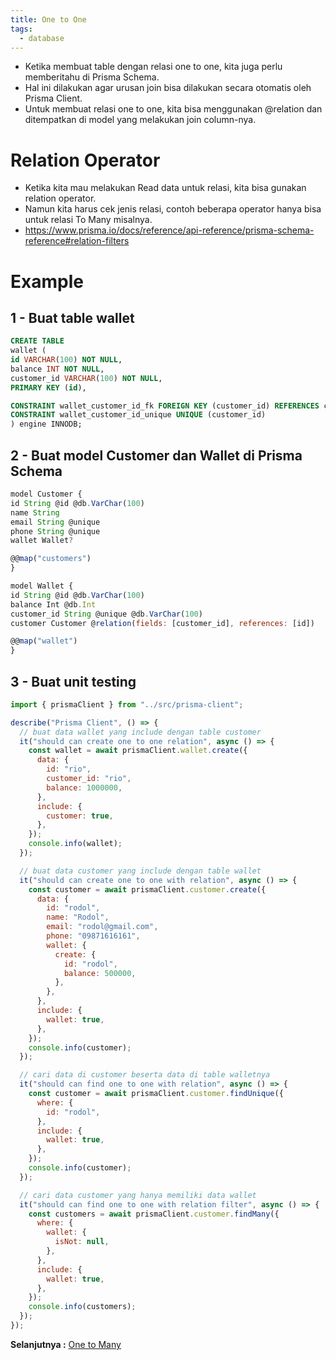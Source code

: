 ```yaml
---
title: One to One
tags:
  - database
---
```


- Ketika membuat table dengan relasi one to one, kita juga perlu memberitahu di Prisma Schema.
- Hal ini dilakukan agar urusan join bisa dilakukan secara otomatis oleh Prisma Client.
- Untuk membuat relasi one to one, kita bisa menggunakan @relation dan ditempatkan di model yang melakukan join column-nya.

# Relation Operator

- Ketika kita mau melakukan Read data untuk relasi, kita bisa gunakan relation operator.
- Namun kita harus cek jenis relasi, contoh beberapa operator hanya bisa untuk relasi To Many misalnya.
- https://www.prisma.io/docs/reference/api-reference/prisma-schema-reference#relation-filters

# Example

## 1 - Buat table wallet

```sql
CREATE TABLE
wallet (
id VARCHAR(100) NOT NULL,
balance INT NOT NULL,
customer_id VARCHAR(100) NOT NULL,
PRIMARY KEY (id),

CONSTRAINT wallet_customer_id_fk FOREIGN KEY (customer_id) REFERENCES customers (id),
CONSTRAINT wallet_customer_id_unique UNIQUE (customer_id)
) engine INNODB;
```

## 2 - Buat model Customer dan Wallet di Prisma Schema

```js
model Customer {
id String @id @db.VarChar(100)
name String
email String @unique
phone String @unique
wallet Wallet?

@@map("customers")
}

model Wallet {
id String @id @db.VarChar(100)
balance Int @db.Int
customer_id String @unique @db.VarChar(100)
customer Customer @relation(fields: [customer_id], references: [id])

@@map("wallet")
}
```

## 3 - Buat unit testing

```js
import { prismaClient } from "../src/prisma-client";

describe("Prisma Client", () => {
  // buat data wallet yang include dengan table customer
  it("should can create one to one relation", async () => {
    const wallet = await prismaClient.wallet.create({
      data: {
        id: "rio",
        customer_id: "rio",
        balance: 1000000,
      },
      include: {
        customer: true,
      },
    });
    console.info(wallet);
  });

  // buat data customer yang include dengan table wallet
  it("should can create one to one with relation", async () => {
    const customer = await prismaClient.customer.create({
      data: {
        id: "rodol",
        name: "Rodol",
        email: "rodol@gmail.com",
        phone: "09871616161",
        wallet: {
          create: {
            id: "rodol",
            balance: 500000,
          },
        },
      },
      include: {
        wallet: true,
      },
    });
    console.info(customer);
  });

  // cari data di customer beserta data di table walletnya
  it("should can find one to one with relation", async () => {
    const customer = await prismaClient.customer.findUnique({
      where: {
        id: "rodol",
      },
      include: {
        wallet: true,
      },
    });
    console.info(customer);
  });

  // cari data customer yang hanya memiliki data wallet
  it("should can find one to one with relation filter", async () => {
    const customers = await prismaClient.customer.findMany({
      where: {
        wallet: {
          isNot: null,
        },
      },
      include: {
        wallet: true,
      },
    });
    console.info(customers);
  });
});
```

**Selanjutnya :** [One to Many](onetomany.md)
